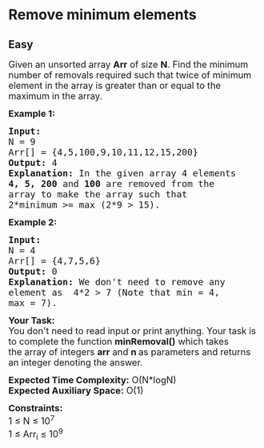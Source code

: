 # Remove minimum elements
## Easy 
<div class="problem-statement">
                <p></p><p><span style="font-size:18px">Given an unsorted array <strong>Arr</strong>&nbsp;of size <strong>N</strong>. Find the minimum number of removals required such that twice of minimum element in the array is greater than or equal to the maximum in the array.</span></p>

<p><span style="font-size:18px"><strong>Example 1:</strong></span></p>

<pre><span style="font-size:18px"><strong>Input:
</strong>N = 9
Arr[] = {4,5,100,9,10,11,12,15,200}
<strong>Output:</strong> 4
<strong>Explanation:</strong> In the given array 4 elements 
<strong>4, 5, 200</strong> and <strong>100</strong> are removed from the
array to make the array such that
2*minimum &gt;= max (2*9 &gt; 15).
</span></pre>

<p><span style="font-size:18px"><strong>Example 2:</strong></span></p>

<pre><span style="font-size:18px"><strong>Input:
</strong>N = 4
Arr[] = {4,7,5,6}
<strong>Output:</strong> 0
<strong>Explanation:</strong>&nbsp;We don't need to remove any
element as  4*2 &gt; 7 (Note that min = 4,
max = 7).</span></pre>

<p><span style="font-size:18px"><strong>Your Task:</strong><br>
You don't need to read input or print anything. Your task is to complete the function&nbsp;<strong>minRemoval()</strong>&nbsp;which takes the&nbsp;array of integers&nbsp;<strong>arr</strong>&nbsp;and&nbsp;<strong>n&nbsp;</strong>as parameters and returns an integer&nbsp;denoting the answer.</span></p>

<p><span style="font-size:18px"><strong>Expected Time Complexity:</strong>&nbsp;O(N*logN)<br>
<strong>Expected Auxiliary Space:</strong>&nbsp;O(1)</span></p>

<p><span style="font-size:18px"><strong>Constraints:</strong><br>
1 ≤ N ≤ 10<sup>7</sup><br>
1 ≤ Arr<sub>i</sub> ≤ 10<sup>9</sup></span></p>
 <p></p>
            </div>